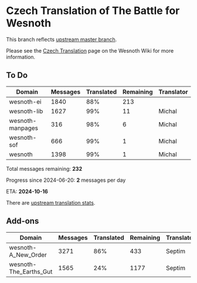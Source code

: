# Czech Translation of The Battle for Wesnoth

This branch reflects [upstream master branch](https://github.com/wesnoth/wesnoth/tree/master).

Please see the [Czech Translation](https://wiki.wesnoth.org/CzechTranslation) page on the Wesnoth Wiki for more information.

## To Do

Domain | Messages | Translated | Remaining | Translator
------ | -------- | ---------- | --------- | ----------
wesnoth-ei | 1840 | 88% | 213 |
wesnoth-lib | 1627 | 99% | 11 | Michal
wesnoth-manpages | 316 | 98% | 6 | Michal
wesnoth-sof | 666 | 99% | 1 | Michal
wesnoth | 1398 | 99% | 1 | Michal

Total messages remaining: **232**

Progress since 2024-06-20: **2** messages per day

ETA: **2024-10-16**

There are [upstream translation stats](https://www.wesnoth.org/gettext/?view=langs&version=master&lang=cs).

## Add-ons
Domain | Messages | Translated | Remaining | Translator
------ | -------- | ---------- | --------- | ----------
wesnoth-A_New_Order | 3271 | 86% | 433 | Septim
wesnoth-The_Earths_Gut | 1565 | 24% | 1177 | Septim
